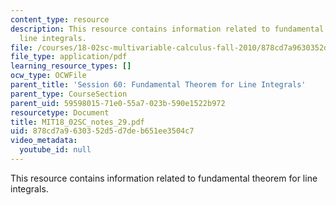 ```yaml
---
content_type: resource
description: This resource contains information related to fundamental theorem for
  line integrals.
file: /courses/18-02sc-multivariable-calculus-fall-2010/878cd7a9630352d5d7deb651ee3504c7_MIT18_02SC_notes_29.pdf
file_type: application/pdf
learning_resource_types: []
ocw_type: OCWFile
parent_title: 'Session 60: Fundamental Theorem for Line Integrals'
parent_type: CourseSection
parent_uid: 59598015-71e0-55a7-023b-590e1522b972
resourcetype: Document
title: MIT18_02SC_notes_29.pdf
uid: 878cd7a9-6303-52d5-d7de-b651ee3504c7
video_metadata:
  youtube_id: null
---
```

This resource contains information related to fundamental theorem for line integrals.

